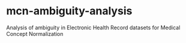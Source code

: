 # mcn-ambiguity-analysis
Analysis of ambiguity in Electronic Health Record datasets for Medical Concept Normalization

